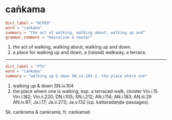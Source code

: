 # caṅkama

``` toml
dict_label = "NCPED"
word = "caṅkama"
summary = "the act of walking, walking about, walking up and"
grammar_comment = "masculine & neuter"
```

1. the act of walking, walking about, walking up and down.
2. a place for walking up and down, a (raised) walkway, a terrace.

--------------------

``` toml
dict_label = "PTS"
word = "caṅkama"
summary = "walking up & down SN.iv.104 2. the place where one"
```

1. walking up & down SN.iv.104
2. the place where one is walking, esp. a terraced walk, cloister Vin.i.15 Vin.i.182; Vin.ii.220; DN.i.105; SN.i.212; AN.i.114; AN.i.183; AN.iii.29 AN.iv.87; Ja.i.17; Ja.ii.273; Ja.v.132 (cp. kattaradaṇḍa\-passages).

Sk. cankrama & cankramā, fr. cankamati

